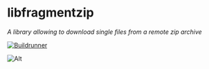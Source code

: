 # libfragmentzip

_A library allowing to download single files from a remote zip archive_

[![Buildrunner](https://github.com/SideStore/libfragmentzip/actions/workflows/main.yml/badge.svg)](https://github.com/SideStore/libfragmentzip/actions/workflows/main.yml)

![Alt](https://repobeats.axiom.co/api/embed/28511c11517444fc72c4f03fddd18c1beded2353.svg "Repobeats analytics image")
